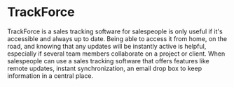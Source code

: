 # TrackForce

TrackForce is a sales tracking software for salespeople is only useful if it's accessible and always up to date. Being able to access it from home, on the road, and knowing that any updates will be instantly active is helpful, especially if several team members collaborate on a project or client. When salespeople can use a sales tracking software that offers features like remote updates, instant synchronization, an email drop box to keep information in a central place.
